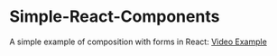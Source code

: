 # Simple-React-Components
A simple example of composition with forms in React:
[Video Example](https://s3-eu-west-1.amazonaws.com/github-cesarcf/react-form.mp4)
